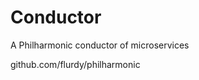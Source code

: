 Conductor
=========================

A Philharmonic conductor of microservices

github.com/flurdy/philharmonic
